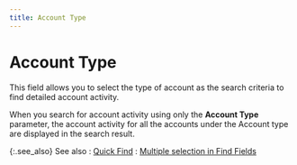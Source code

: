 ```yaml
---
title: Account Type
---
```


# Account Type


This field allows you to select the type of account as the search criteria to find detailed account activity.


When you search for account activity using only the **Account Type** parameter, the account activity for all the accounts under the Account type are displayed in the search result.


{:.see_also}
See also
: [Quick Find]({{site.acc_baseurl}}/find-account-activity/find-account-activity-details/quick-find/quick_find.html)
: [Multiple selection in Find Fields]({{site.wwe_chm}}/advanced-options/find-function/multiple_selection_in_find_fields.html)
